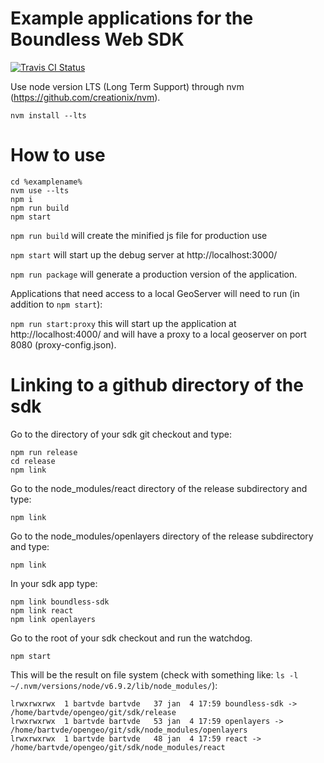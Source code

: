 # Example applications for the Boundless Web SDK
[![Travis CI Status](https://secure.travis-ci.org/boundlessgeo/sdk-apps.svg)](http://travis-ci.org/#!/boundlessgeo/sdk-apps)

Use node version LTS (Long Term Support) through nvm (https://github.com/creationix/nvm).

    nvm install --lts

# How to use
    cd %examplename%
    nvm use --lts
    npm i
    npm run build
    npm start

```npm run build``` will create the minified js file for production use

```npm start``` will start up the debug server at http://localhost:3000/

```npm run package``` will generate a production version of the application.

Applications that need access to a local GeoServer will need to run (in addition to ```npm start```):

```npm run start:proxy``` this will start up the application at http://localhost:4000/ and will have a proxy to a local geoserver on port 8080 (proxy-config.json).

# Linking to a github directory of the sdk
Go to the directory of your sdk git checkout and type:

    npm run release
    cd release
    npm link

Go to the node_modules/react directory of the release subdirectory and type:

    npm link

Go to the node_modules/openlayers directory of the release subdirectory and type:

    npm link

In your sdk app type:

    npm link boundless-sdk
    npm link react
    npm link openlayers

Go to the root of your sdk checkout and run the watchdog.

    npm start

This will be the result on file system (check with something like: ```ls -l ~/.nvm/versions/node/v6.9.2/lib/node_modules/```):

    lrwxrwxrwx  1 bartvde bartvde   37 jan  4 17:59 boundless-sdk -> /home/bartvde/opengeo/git/sdk/release
    lrwxrwxrwx  1 bartvde bartvde   53 jan  4 17:59 openlayers -> /home/bartvde/opengeo/git/sdk/node_modules/openlayers
    lrwxrwxrwx  1 bartvde bartvde   48 jan  4 17:59 react -> /home/bartvde/opengeo/git/sdk/node_modules/react
